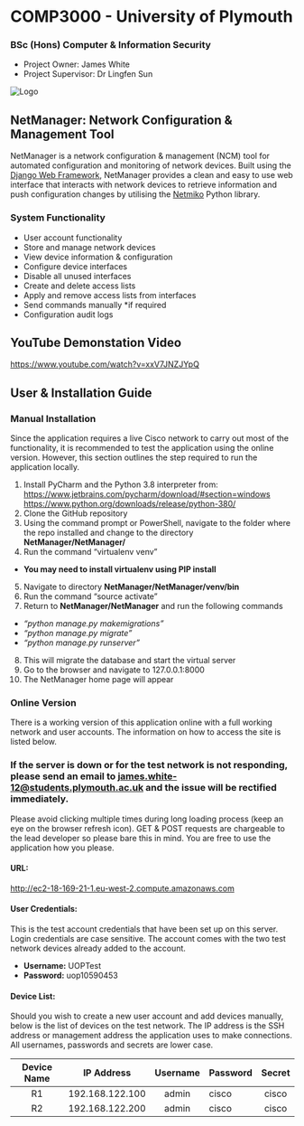 # COMP3000 - University of Plymouth

### BSc (Hons) Computer & Information Security

* Project Owner: James White 
* Project Supervisor: Dr Lingfen Sun
  
![Logo](https://github.com/jwhite96/COMP3000/blob/main/NetManager/static/images/logo.png)

## NetManager: Network Configuration & Management Tool
NetManager is a network configuration & management (NCM) tool for automated configuration and monitoring of network devices. Built using the [Django Web Framework](https://www.djangoproject.com), NetManager provides a clean and easy to use web interface that interacts with network devices to retrieve information and push configuration changes by utilising the [Netmiko](https://pypi.org/project/netmiko/) Python library.

### System Functionality
* User account functionality
* Store and manage network devices
* View device information & configuration
* Configure device interfaces
* Disable all unused interfaces
* Create and delete access lists
* Apply and remove access lists from interfaces
* Send commands manually *if required
* Configuration audit logs

## YouTube Demonstation Video
https://www.youtube.com/watch?v=xxV7JNZJYpQ

## User & Installation Guide
### Manual Installation
Since the application requires a live Cisco network to carry out most of the functionality, it is recommended to test the application using the online version. However, this section outlines the step required to run the application locally.
1. Install PyCharm and the Python 3.8 interpreter from: <br>
https://www.jetbrains.com/pycharm/download/#section=windows <br>
https://www.python.org/downloads/release/python-380/
3.	Clone the GitHub repository
4.	Using the command prompt or PowerShell, navigate to the folder where the repo installed and change to the directory **NetManager/NetManager/**
5.	Run the command “virtualenv venv”
*	**You may need to install virtualenv using PIP install**
5.	Navigate to directory **NetManager/NetManager/venv/bin**
6.	Run the command “source activate”
7.	Return to **NetManager/NetManager** and run the following commands 
*	*“python manage.py makemigrations”*
*	*“python manage.py migrate”*
*	*“python manage.py runserver”*
8.	This will migrate the database and start the virtual server
9.	Go to the browser and navigate to 127.0.0.1:8000
10.	The NetManager home page will appear

### Online Version
There is a working version of this application online with a full working network and user accounts. The information on how to access the site is listed below.
### If the server is down or for the test network is not responding, please send an email to james.white-12@students.plymouth.ac.uk and the issue will be rectified immediately.
Please avoid clicking multiple times during long loading process (keep an eye on the browser refresh icon). GET & POST requests are chargeable to the lead developer so please bare this in mind. You are free to use the application how you please.

#### URL:
http://ec2-18-169-21-1.eu-west-2.compute.amazonaws.com 

#### User Credentials:
This is the test account credentials that have been set up on this server. Login credentials are case sensitive. The account comes with the two test network devices already added to the account.
* **Username:** UOPTest 
*	**Password:** uop10590453

#### Device List:
Should you wish to create a new user account and add devices manually, below is the list of devices on the test network. The IP address is the SSH address or management address the application uses to make connections. All usernames, passwords and secrets are lower case.

| Device Name |    IP Address   | Username | Password | Secret |
|:-----------:|:---------------:|:--------:|----------|:------:|
|      R1     | 192.168.122.100 |   admin  | cisco    |  cisco |
|      R2     | 192.168.122.200 |   admin  | cisco    |  cisco |
